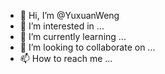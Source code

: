 - 👋 Hi, I’m @YuxuanWeng
- 👀 I’m interested in ...
- 🌱 I’m currently learning ...
- 💞️ I’m looking to collaborate on ...
- 📫 How to reach me ...

<!---
YuxuanWeng/YuxuanWeng is a ✨ special ✨ repository because its `README.md` (this file) appears on your GitHub profile.
You can click the Preview link to take a look at your changes.
--->
